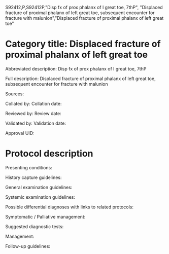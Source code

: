 S92412,P,S92412P,"Disp fx of prox phalanx of l great toe, 7thP", "Displaced fracture of proximal phalanx of left great toe, subsequent encounter for fracture with malunion","Displaced fracture of proximal phalanx of left great toe"
# Category title: Displaced fracture of proximal phalanx of left great toe

Abbreviated description: Disp fx of prox phalanx of l great toe, 7thP

Full description: Displaced fracture of proximal phalanx of left great toe, subsequent encounter for fracture with malunion

Sources:

Collated by:
Collation date:

Reviewed by:
Review date:

Validated by:
Validation date:

Approval UID:

# Protocol description

Presenting conditions:

History capture guidelines:

General examination guidelines:

Systemic examination guidelines:

Possible differential diagnoses with links to related protocols:

Symptomatic / Palliative management:

Suggested diagnostic tests:

Management:

Follow-up guidelines:
